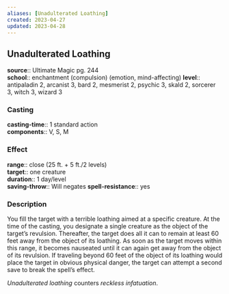 ```yaml
---
aliases: [Unadulterated Loathing]
created: 2023-04-27
updated: 2023-04-28
---
```


## Unadulterated Loathing

**source**:: Ultimate Magic pg. 244  
**school**:: enchantment (compulsion) (emotion, mind-affecting)
**level**:: antipaladin 2, arcanist 3, bard 2, mesmerist 2, psychic 3, skald 2, sorcerer 3, witch 3, wizard 3

### Casting

**casting-time**:: 1 standard action  
**components**:: V, S, M

### Effect

**range**:: close (25 ft. + 5 ft./2 levels)  
**target**:: one creature  
**duration**:: 1 day/level  
**saving-throw**:: Will negates
**spell-resistance**:: yes

### Description

You fill the target with a terrible loathing aimed at a specific creature. At the time of the casting, you designate a single creature as the object of the target’s revulsion. Thereafter, the target does all it can to remain at least 60 feet away from the object of its loathing. As soon as the target moves within this range, it becomes nauseated until it can again get away from the object of its revulsion. If traveling beyond 60 feet of the object of its loathing would place the target in obvious physical danger, the target can attempt a second save to break the spell’s effect.  
  
*Unadulterated loathing* counters *reckless infatuation*.
